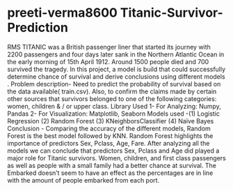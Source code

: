 # preeti-verma8600 Titanic-Survivor-Prediction
RMS TITANIC was a British  passenger liner that started its journey with 2200   passengers and four days later sank in the Northern Atlantic Ocean in the early morning of 15th April 1912. Around 1500 people died and 700 survived the tragedy.     In this project, a model is build that could successfully determine chance of survival and derive conclusions using different models .
Problem description-
         Need to predict the probability of survival  based on the data available( train.csv).
         Also, to confirm the claims made by certain other sources that survivors belonged to one of the following categories: women, children & / or upper class.
Library Used
              1- For Analyzing: Numpy, Pandas
              2- For Visualization: Matplotlib, Seaborn 
Models used -(1) Logistic Regression 
             (2) Random Forest 
             (3) KNeighborsClassifier
             (4) Naïve Bayes
Conclusion -
Comparing the accuracy of the different models, Random Forest is the best model followed by KNN.
Random Forest highlights the importance of predictors Sex, Pclass, Age, Fare.
 After analyzing all the models we can conclude that predictors Sex, Pclass and Age did played a major role for Titanic survivors.
 Women, children, and first class passengers as well as people with a small family had a better chance at survival.
 The Embarked doesn’t seem to have an effect as the percentages are in line with the amount of people embarked from each port. 
